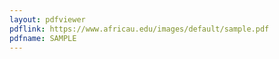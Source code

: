 ```yaml
---
layout: pdfviewer
pdflink: https://www.africau.edu/images/default/sample.pdf
pdfname: SAMPLE
---
```

